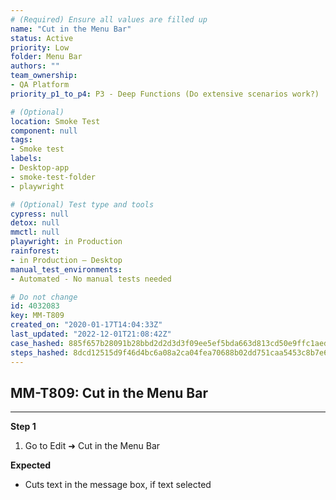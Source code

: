```yaml
---
# (Required) Ensure all values are filled up
name: "Cut in the Menu Bar"
status: Active
priority: Low
folder: Menu Bar
authors: ""
team_ownership: 
- QA Platform
priority_p1_to_p4: P3 - Deep Functions (Do extensive scenarios work?)

# (Optional)
location: Smoke Test
component: null
tags: 
- Smoke test
labels: 
- Desktop-app
- smoke-test-folder
- playwright

# (Optional) Test type and tools
cypress: null
detox: null
mmctl: null
playwright: in Production
rainforest: 
- in Production — Desktop
manual_test_environments: 
- Automated - No manual tests needed

# Do not change
id: 4032083
key: MM-T809
created_on: "2020-01-17T14:04:33Z"
last_updated: "2022-12-01T21:08:42Z"
case_hashed: 885f657b28091b28bbd2d2d3d3f09ee5ef5bda663d813cd50e9ffc1aed75cb9746f93750873a5091ba846b43bfc79cba
steps_hashed: 8dcd12515d9f46d4bc6a08a2ca04fea70688b02dd751caa5453c8b7e63327111a67283919fc0e6304c3602e3b4d45922
---
```


<!-- (Auto-generated) Based on frontmatter's "key" and "name" -->

## MM-T809: Cut in the Menu Bar

---

**Step 1**

1. Go to Edit ➜ Cut in the Menu Bar

**Expected**

- Cuts text in the message box, if text selected
